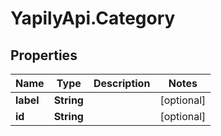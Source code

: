 # YapilyApi.Category

## Properties

Name | Type | Description | Notes
------------ | ------------- | ------------- | -------------
**label** | **String** |  | [optional] 
**id** | **String** |  | [optional] 


